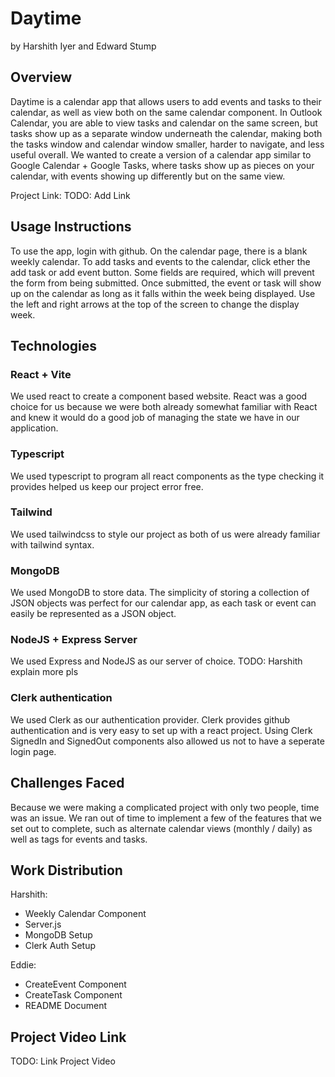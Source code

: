 # Daytime

by Harshith Iyer and Edward Stump

## Overview

Daytime is a calendar app that allows users to add events and tasks to their calendar, as well as view both on the same calendar component. In Outlook Calendar, you are able to view tasks and calendar on the same screen, but tasks show up as a separate window underneath the calendar, making both the tasks window and calendar window smaller, harder to navigate, and less useful overall. We wanted to create a version of a calendar app similar to Google Calendar + Google Tasks, where tasks show up as pieces on your calendar, with events showing up differently but on the same view.

Project Link:
TODO: Add Link

## Usage Instructions

To use the app, login with github. On the calendar page, there is a blank weekly calendar. To add tasks and events to the calendar, click ether the add task or add event button. Some fields are required, which will prevent the form from being submitted. Once submitted, the event or task will show up on the calendar as long as it falls within the week being displayed. Use the left and right arrows at the top of the screen to change the display week.

## Technologies

### React + Vite

We used react to create a component based website. React was a good choice for us because we were both already somewhat familiar with React and knew it would do a good job of managing the state we have in our application.

### Typescript

We used typescript to program all react components as the type checking it provides helped us keep our project error free.

### Tailwind

We used tailwindcss to style our project as both of us were already familiar with tailwind syntax.

### MongoDB

We used MongoDB to store data. The simplicity of storing a collection of JSON objects was perfect for our calendar app, as each task or event can easily be represented as a JSON object.

### NodeJS + Express Server

We used Express and NodeJS as our server of choice. TODO: Harshith explain more pls

### Clerk authentication

We used Clerk as our authentication provider. Clerk provides github authentication and is very easy to set up with a react project. Using Clerk SignedIn and SignedOut components also allowed us not to have a seperate login page.

## Challenges Faced

Because we were making a complicated project with only two people, time was an issue. We ran out of time to implement a few of the features that we set out to complete, such as alternate calendar views (monthly / daily) as well as tags for events and tasks.

## Work Distribution

Harshith:

-   Weekly Calendar Component
-   Server.js
-   MongoDB Setup
-   Clerk Auth Setup

Eddie:

-   CreateEvent Component
-   CreateTask Component
-   README Document

## Project Video Link

TODO: Link Project Video
